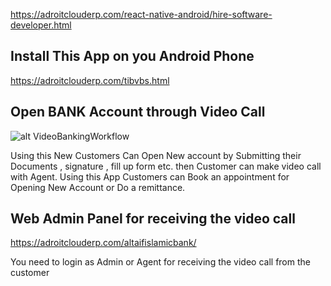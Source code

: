 https://adroitclouderp.com/react-native-android/hire-software-developer.html 

## Install This App on you Android Phone 
https://adroitclouderp.com/tibvbs.html

## Open BANK Account through Video Call
![alt VideoBankingWorkflow](https://adroitclouderp.com/react-native-android/image/react-native-Video-call-document-scan.jpg)

 Using this New Customers Can Open New account by Submitting their Documents , signature , fill up form etc. then Customer can make video call with Agent. Using this App Customers can Book an appointment for Opening New Account or Do a remittance.
 
 ## Web Admin Panel for receiving the video call
 
 https://adroitclouderp.com/altaifislamicbank/
 
You need to login as Admin or Agent for receiving the video call from the customer


 
